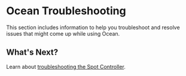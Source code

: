 # Ocean Troubleshooting

This section includes information to help you troubleshoot and resolve issues that might come up while using Ocean.

## What's Next?

Learn about [troubleshooting the Spot Controller](ocean/troubleshooting/troubleshoot-controller.md).
